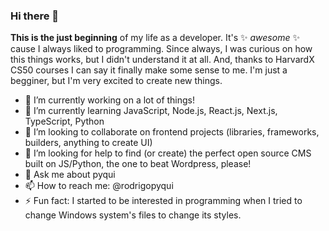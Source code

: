 ### Hi there 👋

**This is the just beginning** of my life as a developer. It's ✨ _awesome_ ✨ cause I always liked to programming. Since always, I was curious on how this things works, but I didn't understand it at all. And, thanks to HarvardX CS50 courses I can say it finally make some sense to me. I'm just a begginer, but I'm very excited to create new things.

- 🔭 I’m currently working on a lot of things!
- 🌱 I’m currently learning JavaScript, Node.js, React.js, Next.js, TypeScript, Python
- 👯 I’m looking to collaborate on frontend projects (libraries, frameworks, builders, anything to create UI)
- 🤔 I’m looking for help to find (or create) the perfect open source CMS built on JS/Python, the one to beat Wordpress, please!
- 💬 Ask me about pyqui
- 📫 How to reach me: @rodrigopyqui
- ⚡ Fun fact: I started to be interested in programming when I tried to change Windows system's files to change its styles.
